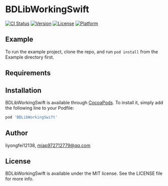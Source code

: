 # BDLibWorkingSwift

[![CI Status](https://img.shields.io/travis/liyongfei12138/BDLibWorkingSwift.svg?style=flat)](https://travis-ci.org/liyongfei12138/BDLibWorkingSwift)
[![Version](https://img.shields.io/cocoapods/v/BDLibWorkingSwift.svg?style=flat)](https://cocoapods.org/pods/BDLibWorkingSwift)
[![License](https://img.shields.io/cocoapods/l/BDLibWorkingSwift.svg?style=flat)](https://cocoapods.org/pods/BDLibWorkingSwift)
[![Platform](https://img.shields.io/cocoapods/p/BDLibWorkingSwift.svg?style=flat)](https://cocoapods.org/pods/BDLibWorkingSwift)

## Example

To run the example project, clone the repo, and run `pod install` from the Example directory first.

## Requirements

## Installation

BDLibWorkingSwift is available through [CocoaPods](https://cocoapods.org). To install
it, simply add the following line to your Podfile:

```ruby
pod 'BDLibWorkingSwift'
```

## Author

liyongfei12138, miap972712779@qq.com

## License

BDLibWorkingSwift is available under the MIT license. See the LICENSE file for more info.

